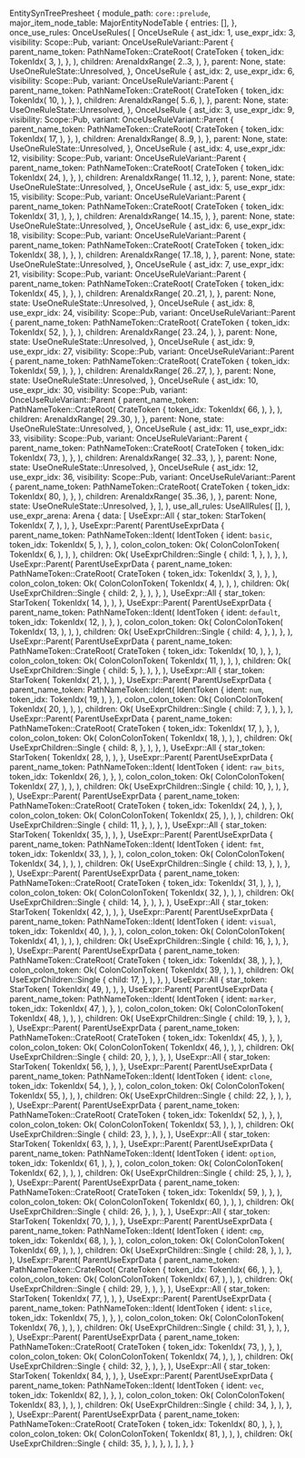 EntitySynTreePresheet {
    module_path: `core::prelude`,
    major_item_node_table: MajorEntityNodeTable {
        entries: [],
    },
    once_use_rules: OnceUseRules(
        [
            OnceUseRule {
                ast_idx: 1,
                use_expr_idx: 3,
                visibility: Scope::Pub,
                variant: OnceUseRuleVariant::Parent {
                    parent_name_token: PathNameToken::CrateRoot(
                        CrateToken {
                            token_idx: TokenIdx(
                                3,
                            ),
                        },
                    ),
                    children: ArenaIdxRange(
                        2..3,
                    ),
                },
                parent: None,
                state: UseOneRuleState::Unresolved,
            },
            OnceUseRule {
                ast_idx: 2,
                use_expr_idx: 6,
                visibility: Scope::Pub,
                variant: OnceUseRuleVariant::Parent {
                    parent_name_token: PathNameToken::CrateRoot(
                        CrateToken {
                            token_idx: TokenIdx(
                                10,
                            ),
                        },
                    ),
                    children: ArenaIdxRange(
                        5..6,
                    ),
                },
                parent: None,
                state: UseOneRuleState::Unresolved,
            },
            OnceUseRule {
                ast_idx: 3,
                use_expr_idx: 9,
                visibility: Scope::Pub,
                variant: OnceUseRuleVariant::Parent {
                    parent_name_token: PathNameToken::CrateRoot(
                        CrateToken {
                            token_idx: TokenIdx(
                                17,
                            ),
                        },
                    ),
                    children: ArenaIdxRange(
                        8..9,
                    ),
                },
                parent: None,
                state: UseOneRuleState::Unresolved,
            },
            OnceUseRule {
                ast_idx: 4,
                use_expr_idx: 12,
                visibility: Scope::Pub,
                variant: OnceUseRuleVariant::Parent {
                    parent_name_token: PathNameToken::CrateRoot(
                        CrateToken {
                            token_idx: TokenIdx(
                                24,
                            ),
                        },
                    ),
                    children: ArenaIdxRange(
                        11..12,
                    ),
                },
                parent: None,
                state: UseOneRuleState::Unresolved,
            },
            OnceUseRule {
                ast_idx: 5,
                use_expr_idx: 15,
                visibility: Scope::Pub,
                variant: OnceUseRuleVariant::Parent {
                    parent_name_token: PathNameToken::CrateRoot(
                        CrateToken {
                            token_idx: TokenIdx(
                                31,
                            ),
                        },
                    ),
                    children: ArenaIdxRange(
                        14..15,
                    ),
                },
                parent: None,
                state: UseOneRuleState::Unresolved,
            },
            OnceUseRule {
                ast_idx: 6,
                use_expr_idx: 18,
                visibility: Scope::Pub,
                variant: OnceUseRuleVariant::Parent {
                    parent_name_token: PathNameToken::CrateRoot(
                        CrateToken {
                            token_idx: TokenIdx(
                                38,
                            ),
                        },
                    ),
                    children: ArenaIdxRange(
                        17..18,
                    ),
                },
                parent: None,
                state: UseOneRuleState::Unresolved,
            },
            OnceUseRule {
                ast_idx: 7,
                use_expr_idx: 21,
                visibility: Scope::Pub,
                variant: OnceUseRuleVariant::Parent {
                    parent_name_token: PathNameToken::CrateRoot(
                        CrateToken {
                            token_idx: TokenIdx(
                                45,
                            ),
                        },
                    ),
                    children: ArenaIdxRange(
                        20..21,
                    ),
                },
                parent: None,
                state: UseOneRuleState::Unresolved,
            },
            OnceUseRule {
                ast_idx: 8,
                use_expr_idx: 24,
                visibility: Scope::Pub,
                variant: OnceUseRuleVariant::Parent {
                    parent_name_token: PathNameToken::CrateRoot(
                        CrateToken {
                            token_idx: TokenIdx(
                                52,
                            ),
                        },
                    ),
                    children: ArenaIdxRange(
                        23..24,
                    ),
                },
                parent: None,
                state: UseOneRuleState::Unresolved,
            },
            OnceUseRule {
                ast_idx: 9,
                use_expr_idx: 27,
                visibility: Scope::Pub,
                variant: OnceUseRuleVariant::Parent {
                    parent_name_token: PathNameToken::CrateRoot(
                        CrateToken {
                            token_idx: TokenIdx(
                                59,
                            ),
                        },
                    ),
                    children: ArenaIdxRange(
                        26..27,
                    ),
                },
                parent: None,
                state: UseOneRuleState::Unresolved,
            },
            OnceUseRule {
                ast_idx: 10,
                use_expr_idx: 30,
                visibility: Scope::Pub,
                variant: OnceUseRuleVariant::Parent {
                    parent_name_token: PathNameToken::CrateRoot(
                        CrateToken {
                            token_idx: TokenIdx(
                                66,
                            ),
                        },
                    ),
                    children: ArenaIdxRange(
                        29..30,
                    ),
                },
                parent: None,
                state: UseOneRuleState::Unresolved,
            },
            OnceUseRule {
                ast_idx: 11,
                use_expr_idx: 33,
                visibility: Scope::Pub,
                variant: OnceUseRuleVariant::Parent {
                    parent_name_token: PathNameToken::CrateRoot(
                        CrateToken {
                            token_idx: TokenIdx(
                                73,
                            ),
                        },
                    ),
                    children: ArenaIdxRange(
                        32..33,
                    ),
                },
                parent: None,
                state: UseOneRuleState::Unresolved,
            },
            OnceUseRule {
                ast_idx: 12,
                use_expr_idx: 36,
                visibility: Scope::Pub,
                variant: OnceUseRuleVariant::Parent {
                    parent_name_token: PathNameToken::CrateRoot(
                        CrateToken {
                            token_idx: TokenIdx(
                                80,
                            ),
                        },
                    ),
                    children: ArenaIdxRange(
                        35..36,
                    ),
                },
                parent: None,
                state: UseOneRuleState::Unresolved,
            },
        ],
    ),
    use_all_rules: UseAllRules(
        [],
    ),
    use_expr_arena: Arena {
        data: [
            UseExpr::All {
                star_token: StarToken(
                    TokenIdx(
                        7,
                    ),
                ),
            },
            UseExpr::Parent(
                ParentUseExprData {
                    parent_name_token: PathNameToken::Ident(
                        IdentToken {
                            ident: `basic`,
                            token_idx: TokenIdx(
                                5,
                            ),
                        },
                    ),
                    colon_colon_token: Ok(
                        ColonColonToken(
                            TokenIdx(
                                6,
                            ),
                        ),
                    ),
                    children: Ok(
                        UseExprChildren::Single {
                            child: 1,
                        },
                    ),
                },
            ),
            UseExpr::Parent(
                ParentUseExprData {
                    parent_name_token: PathNameToken::CrateRoot(
                        CrateToken {
                            token_idx: TokenIdx(
                                3,
                            ),
                        },
                    ),
                    colon_colon_token: Ok(
                        ColonColonToken(
                            TokenIdx(
                                4,
                            ),
                        ),
                    ),
                    children: Ok(
                        UseExprChildren::Single {
                            child: 2,
                        },
                    ),
                },
            ),
            UseExpr::All {
                star_token: StarToken(
                    TokenIdx(
                        14,
                    ),
                ),
            },
            UseExpr::Parent(
                ParentUseExprData {
                    parent_name_token: PathNameToken::Ident(
                        IdentToken {
                            ident: `default`,
                            token_idx: TokenIdx(
                                12,
                            ),
                        },
                    ),
                    colon_colon_token: Ok(
                        ColonColonToken(
                            TokenIdx(
                                13,
                            ),
                        ),
                    ),
                    children: Ok(
                        UseExprChildren::Single {
                            child: 4,
                        },
                    ),
                },
            ),
            UseExpr::Parent(
                ParentUseExprData {
                    parent_name_token: PathNameToken::CrateRoot(
                        CrateToken {
                            token_idx: TokenIdx(
                                10,
                            ),
                        },
                    ),
                    colon_colon_token: Ok(
                        ColonColonToken(
                            TokenIdx(
                                11,
                            ),
                        ),
                    ),
                    children: Ok(
                        UseExprChildren::Single {
                            child: 5,
                        },
                    ),
                },
            ),
            UseExpr::All {
                star_token: StarToken(
                    TokenIdx(
                        21,
                    ),
                ),
            },
            UseExpr::Parent(
                ParentUseExprData {
                    parent_name_token: PathNameToken::Ident(
                        IdentToken {
                            ident: `num`,
                            token_idx: TokenIdx(
                                19,
                            ),
                        },
                    ),
                    colon_colon_token: Ok(
                        ColonColonToken(
                            TokenIdx(
                                20,
                            ),
                        ),
                    ),
                    children: Ok(
                        UseExprChildren::Single {
                            child: 7,
                        },
                    ),
                },
            ),
            UseExpr::Parent(
                ParentUseExprData {
                    parent_name_token: PathNameToken::CrateRoot(
                        CrateToken {
                            token_idx: TokenIdx(
                                17,
                            ),
                        },
                    ),
                    colon_colon_token: Ok(
                        ColonColonToken(
                            TokenIdx(
                                18,
                            ),
                        ),
                    ),
                    children: Ok(
                        UseExprChildren::Single {
                            child: 8,
                        },
                    ),
                },
            ),
            UseExpr::All {
                star_token: StarToken(
                    TokenIdx(
                        28,
                    ),
                ),
            },
            UseExpr::Parent(
                ParentUseExprData {
                    parent_name_token: PathNameToken::Ident(
                        IdentToken {
                            ident: `raw_bits`,
                            token_idx: TokenIdx(
                                26,
                            ),
                        },
                    ),
                    colon_colon_token: Ok(
                        ColonColonToken(
                            TokenIdx(
                                27,
                            ),
                        ),
                    ),
                    children: Ok(
                        UseExprChildren::Single {
                            child: 10,
                        },
                    ),
                },
            ),
            UseExpr::Parent(
                ParentUseExprData {
                    parent_name_token: PathNameToken::CrateRoot(
                        CrateToken {
                            token_idx: TokenIdx(
                                24,
                            ),
                        },
                    ),
                    colon_colon_token: Ok(
                        ColonColonToken(
                            TokenIdx(
                                25,
                            ),
                        ),
                    ),
                    children: Ok(
                        UseExprChildren::Single {
                            child: 11,
                        },
                    ),
                },
            ),
            UseExpr::All {
                star_token: StarToken(
                    TokenIdx(
                        35,
                    ),
                ),
            },
            UseExpr::Parent(
                ParentUseExprData {
                    parent_name_token: PathNameToken::Ident(
                        IdentToken {
                            ident: `fmt`,
                            token_idx: TokenIdx(
                                33,
                            ),
                        },
                    ),
                    colon_colon_token: Ok(
                        ColonColonToken(
                            TokenIdx(
                                34,
                            ),
                        ),
                    ),
                    children: Ok(
                        UseExprChildren::Single {
                            child: 13,
                        },
                    ),
                },
            ),
            UseExpr::Parent(
                ParentUseExprData {
                    parent_name_token: PathNameToken::CrateRoot(
                        CrateToken {
                            token_idx: TokenIdx(
                                31,
                            ),
                        },
                    ),
                    colon_colon_token: Ok(
                        ColonColonToken(
                            TokenIdx(
                                32,
                            ),
                        ),
                    ),
                    children: Ok(
                        UseExprChildren::Single {
                            child: 14,
                        },
                    ),
                },
            ),
            UseExpr::All {
                star_token: StarToken(
                    TokenIdx(
                        42,
                    ),
                ),
            },
            UseExpr::Parent(
                ParentUseExprData {
                    parent_name_token: PathNameToken::Ident(
                        IdentToken {
                            ident: `visual`,
                            token_idx: TokenIdx(
                                40,
                            ),
                        },
                    ),
                    colon_colon_token: Ok(
                        ColonColonToken(
                            TokenIdx(
                                41,
                            ),
                        ),
                    ),
                    children: Ok(
                        UseExprChildren::Single {
                            child: 16,
                        },
                    ),
                },
            ),
            UseExpr::Parent(
                ParentUseExprData {
                    parent_name_token: PathNameToken::CrateRoot(
                        CrateToken {
                            token_idx: TokenIdx(
                                38,
                            ),
                        },
                    ),
                    colon_colon_token: Ok(
                        ColonColonToken(
                            TokenIdx(
                                39,
                            ),
                        ),
                    ),
                    children: Ok(
                        UseExprChildren::Single {
                            child: 17,
                        },
                    ),
                },
            ),
            UseExpr::All {
                star_token: StarToken(
                    TokenIdx(
                        49,
                    ),
                ),
            },
            UseExpr::Parent(
                ParentUseExprData {
                    parent_name_token: PathNameToken::Ident(
                        IdentToken {
                            ident: `marker`,
                            token_idx: TokenIdx(
                                47,
                            ),
                        },
                    ),
                    colon_colon_token: Ok(
                        ColonColonToken(
                            TokenIdx(
                                48,
                            ),
                        ),
                    ),
                    children: Ok(
                        UseExprChildren::Single {
                            child: 19,
                        },
                    ),
                },
            ),
            UseExpr::Parent(
                ParentUseExprData {
                    parent_name_token: PathNameToken::CrateRoot(
                        CrateToken {
                            token_idx: TokenIdx(
                                45,
                            ),
                        },
                    ),
                    colon_colon_token: Ok(
                        ColonColonToken(
                            TokenIdx(
                                46,
                            ),
                        ),
                    ),
                    children: Ok(
                        UseExprChildren::Single {
                            child: 20,
                        },
                    ),
                },
            ),
            UseExpr::All {
                star_token: StarToken(
                    TokenIdx(
                        56,
                    ),
                ),
            },
            UseExpr::Parent(
                ParentUseExprData {
                    parent_name_token: PathNameToken::Ident(
                        IdentToken {
                            ident: `clone`,
                            token_idx: TokenIdx(
                                54,
                            ),
                        },
                    ),
                    colon_colon_token: Ok(
                        ColonColonToken(
                            TokenIdx(
                                55,
                            ),
                        ),
                    ),
                    children: Ok(
                        UseExprChildren::Single {
                            child: 22,
                        },
                    ),
                },
            ),
            UseExpr::Parent(
                ParentUseExprData {
                    parent_name_token: PathNameToken::CrateRoot(
                        CrateToken {
                            token_idx: TokenIdx(
                                52,
                            ),
                        },
                    ),
                    colon_colon_token: Ok(
                        ColonColonToken(
                            TokenIdx(
                                53,
                            ),
                        ),
                    ),
                    children: Ok(
                        UseExprChildren::Single {
                            child: 23,
                        },
                    ),
                },
            ),
            UseExpr::All {
                star_token: StarToken(
                    TokenIdx(
                        63,
                    ),
                ),
            },
            UseExpr::Parent(
                ParentUseExprData {
                    parent_name_token: PathNameToken::Ident(
                        IdentToken {
                            ident: `option`,
                            token_idx: TokenIdx(
                                61,
                            ),
                        },
                    ),
                    colon_colon_token: Ok(
                        ColonColonToken(
                            TokenIdx(
                                62,
                            ),
                        ),
                    ),
                    children: Ok(
                        UseExprChildren::Single {
                            child: 25,
                        },
                    ),
                },
            ),
            UseExpr::Parent(
                ParentUseExprData {
                    parent_name_token: PathNameToken::CrateRoot(
                        CrateToken {
                            token_idx: TokenIdx(
                                59,
                            ),
                        },
                    ),
                    colon_colon_token: Ok(
                        ColonColonToken(
                            TokenIdx(
                                60,
                            ),
                        ),
                    ),
                    children: Ok(
                        UseExprChildren::Single {
                            child: 26,
                        },
                    ),
                },
            ),
            UseExpr::All {
                star_token: StarToken(
                    TokenIdx(
                        70,
                    ),
                ),
            },
            UseExpr::Parent(
                ParentUseExprData {
                    parent_name_token: PathNameToken::Ident(
                        IdentToken {
                            ident: `cmp`,
                            token_idx: TokenIdx(
                                68,
                            ),
                        },
                    ),
                    colon_colon_token: Ok(
                        ColonColonToken(
                            TokenIdx(
                                69,
                            ),
                        ),
                    ),
                    children: Ok(
                        UseExprChildren::Single {
                            child: 28,
                        },
                    ),
                },
            ),
            UseExpr::Parent(
                ParentUseExprData {
                    parent_name_token: PathNameToken::CrateRoot(
                        CrateToken {
                            token_idx: TokenIdx(
                                66,
                            ),
                        },
                    ),
                    colon_colon_token: Ok(
                        ColonColonToken(
                            TokenIdx(
                                67,
                            ),
                        ),
                    ),
                    children: Ok(
                        UseExprChildren::Single {
                            child: 29,
                        },
                    ),
                },
            ),
            UseExpr::All {
                star_token: StarToken(
                    TokenIdx(
                        77,
                    ),
                ),
            },
            UseExpr::Parent(
                ParentUseExprData {
                    parent_name_token: PathNameToken::Ident(
                        IdentToken {
                            ident: `slice`,
                            token_idx: TokenIdx(
                                75,
                            ),
                        },
                    ),
                    colon_colon_token: Ok(
                        ColonColonToken(
                            TokenIdx(
                                76,
                            ),
                        ),
                    ),
                    children: Ok(
                        UseExprChildren::Single {
                            child: 31,
                        },
                    ),
                },
            ),
            UseExpr::Parent(
                ParentUseExprData {
                    parent_name_token: PathNameToken::CrateRoot(
                        CrateToken {
                            token_idx: TokenIdx(
                                73,
                            ),
                        },
                    ),
                    colon_colon_token: Ok(
                        ColonColonToken(
                            TokenIdx(
                                74,
                            ),
                        ),
                    ),
                    children: Ok(
                        UseExprChildren::Single {
                            child: 32,
                        },
                    ),
                },
            ),
            UseExpr::All {
                star_token: StarToken(
                    TokenIdx(
                        84,
                    ),
                ),
            },
            UseExpr::Parent(
                ParentUseExprData {
                    parent_name_token: PathNameToken::Ident(
                        IdentToken {
                            ident: `vec`,
                            token_idx: TokenIdx(
                                82,
                            ),
                        },
                    ),
                    colon_colon_token: Ok(
                        ColonColonToken(
                            TokenIdx(
                                83,
                            ),
                        ),
                    ),
                    children: Ok(
                        UseExprChildren::Single {
                            child: 34,
                        },
                    ),
                },
            ),
            UseExpr::Parent(
                ParentUseExprData {
                    parent_name_token: PathNameToken::CrateRoot(
                        CrateToken {
                            token_idx: TokenIdx(
                                80,
                            ),
                        },
                    ),
                    colon_colon_token: Ok(
                        ColonColonToken(
                            TokenIdx(
                                81,
                            ),
                        ),
                    ),
                    children: Ok(
                        UseExprChildren::Single {
                            child: 35,
                        },
                    ),
                },
            ),
        ],
    },
}